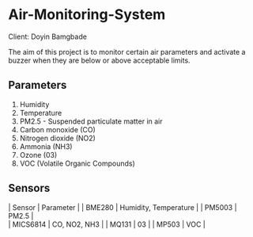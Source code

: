 # Air-Monitoring-System

Client: Doyin Bamgbade

The aim of this project is to monitor certain air parameters and activate a buzzer when they are below or above acceptable limits.

## Parameters
1. Humidity
2. Temperature
3. PM2.5 - Suspended particulate matter in air
4. Carbon monoxide (CO)
5. Nitrogen dioxide (NO2)
6. Ammonia (NH3)
7. Ozone (03)
8. VOC (Volatile Organic Compounds)

## Sensors 
| Sensor   |     Parameter            |
| BME280   |    Humidity, Temperature |
| PM5003   |    PM2.5                 |         
| MICS6814 |    CO, NO2, NH3          |
| MQ131    |    03                    |
| MP503    |    VOC                   |
